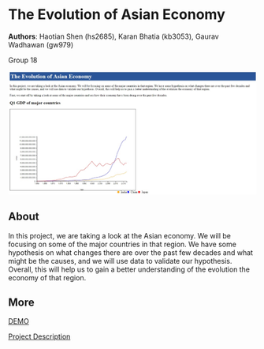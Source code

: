 # The Evolution of Asian Economy
**Authors**: Haotian Shen (hs2685), Karan Bhatia (kb3053), Gaurav Wadhawan (gw979)

Group 18 

![Screenhot](screenshot.jpg)


## About
In this project, we are taking a look at the Asian economy. We will be focusing on some of the major countries in that region. We have some hypothesis on what changes there are over the past few decades and what might be the causes, and we will use data to validate our hypothesis. Overall, this will help us to gain a better understanding of the evolution the economy of that region.

## More
[DEMO](https://nyu-vis-fall2018.github.io/storytelling-group-18/)

[Project Description](project.pdf)
